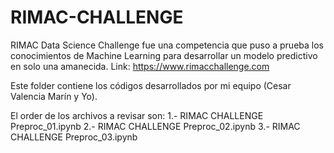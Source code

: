 # RIMAC-CHALLENGE
RIMAC Data Science Challenge fue una competencia que puso a prueba los conocimientos de Machine Learning para desarrollar un modelo predictivo en solo una amanecida. Link: https://www.rimacchallenge.com

Este folder contiene los códigos desarrollados por mi equipo (Cesar Valencia Marín y Yo).

El order de los archivos a revisar son: 
  1.- RIMAC CHALLENGE Preproc_01.ipynb
  2.- RIMAC CHALLENGE Preproc_02.ipynb
  3.- RIMAC CHALLENGE Preproc_03.ipynb 
